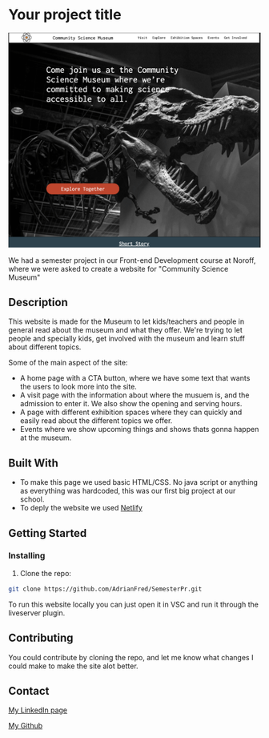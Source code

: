 # Your project title

![image](https://raw.githubusercontent.com/AdrianFred/images/main/CSM.png)

We had a semester project in our Front-end Development course at Noroff, where we were asked to create a website for "Community Science Museum"

## Description

This website is made for the Museum to let kids/teachers and people in general read about the museum and what they offer.
We're trying to let people and specially kids, get involved with the museum and learn stuff about different topics.

Some of the main aspect of the site:

- A home page with a CTA button, where we have some text that wants the users to look more into the site.
- A visit page with the information about where the musuem is, and the admission to enter it. We also show the opening and serving hours.
- A page with different exhibition spaces where they can quickly and easily read about the different topics we offer.
- Events where we show upcoming things and shows thats gonna happen at the museum.

## Built With

- To make this page we used basic HTML/CSS. No java script or anything as everything was hardcoded, this was our first big project at our school.
- To deply the website we used [Netlify](https://www.Netlify.com)

## Getting Started

### Installing

1. Clone the repo:

```bash
git clone https://github.com/AdrianFred/SemesterPr.git
```
To run this website locally you can just open it in VSC and run it through the liveserver plugin.

## Contributing

You could contribute by cloning the repo, and let me know what changes I could make to make the site alot better.

## Contact

[My LinkedIn page](https://www.linkedin.com/in/adrian-fredriksen-6142a921a/)

[My Github](https://github.com/AdrianFred)
